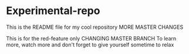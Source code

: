 # Experimental-repo


This is the README file for my cool repository
MORE MASTER CHANGES

This is for the red-feature only
CHANGING MASTER BRANCH
To learn more, watch more and don't forget to give yourself sometime to relax
